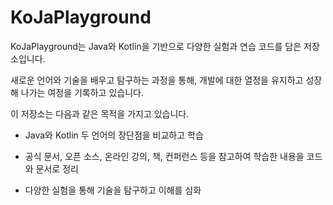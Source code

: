 # KoJaPlayground

KoJaPlayground는 Java와 Kotlin을 기반으로 다양한 실험과 연습 코드를 담은 저장소입니다.

새로운 언어와 기술을 배우고 탐구하는 과정을 통해, 개발에 대한 열정을 유지하고 성장해 나가는 여정을 기록하고 있습니다.

이 저장소는 다음과 같은 목적을 가지고 있습니다.

* Java와 Kotlin 두 언어의 장단점을 비교하고 학습

* 공식 문서, 오픈 소스, 온라인 강의, 책, 컨퍼런스 등을 참고하여 학습한 내용을 코드와 문서로 정리

* 다양한 실험을 통해 기술을 탐구하고 이해를 심화
